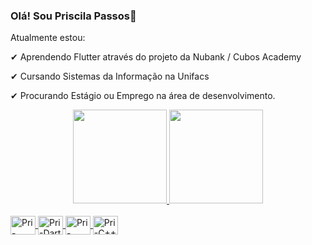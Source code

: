 ### Olá! Sou Priscila Passos👋

Atualmente estou:

✔ Aprendendo Flutter através do projeto da Nubank / Cubos Academy

✔ Cursando Sistemas da Informação na Unifacs

✔ Procurando Estágio ou Emprego na área de desenvolvimento.


<div align="center">
  <a href="https://github.com/Priscylla-Passos">
  <img height="150" src="https://github-readme-stats.vercel.app/api?username=PriscilaPassos&show_icons=true&theme=radical&include_all_commits=true&count_private=true"/>
  <img height="150" src="https://github-readme-stats.vercel.app/api/top-langs/?username=PriscilaPassos&layout=compact&langs_count=7&theme=radical"/>
</div>

  <div style="display: inline_block"><br>
  <img align="center" alt="Pri-Flutter" height="30" width="40" src="https://cdn.jsdelivr.net/gh/devicons/devicon/icons/flutter/flutter-original.svg">
  <img align="center" alt="Pri-Dart" height="30" width="40" src="https://cdn.jsdelivr.net/gh/devicons/devicon/icons/dart/dart-original.svg"> 
  <img align="center" alt="Pri-Java" height="30" width="40" src="https://cdn.jsdelivr.net/gh/devicons/devicon/icons/java/java-original.svg">
  <img align="center" alt="Pri-C++" height="30" width="40" src="https://cdn.jsdelivr.net/gh/devicons/devicon/icons/cplusplus/cplusplus-original.svg">
  
    
 
